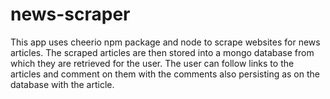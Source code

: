 # news-scraper

This app uses cheerio npm package and node to scrape websites for news articles. The scraped articles are then stored into a mongo database from which they are retrieved for the user. The user can follow links to the articles and comment on them with the comments also persisting as on the database with the article.
